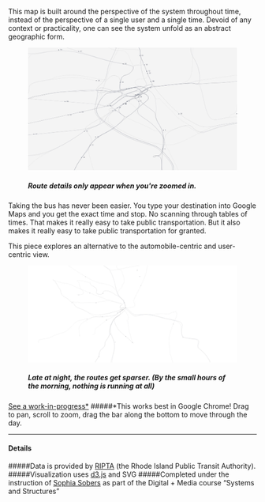 This map is built around the perspective of the system throughout time, instead of the perspective of a single user and a single time. Devoid of any context or practicality, one can see the system unfold as an abstract geographic form.

<figure>
	<img data-lightbox="" src="/posts/ripta/zoomed.jpg" />
	<h5>Route details only appear when you're zoomed in.</h5>
</figure>

Taking the bus has never been easier. You type your destination into Google Maps and you get the exact time and stop. No scanning through tables of times. That makes it really easy to take public transportation. But it also makes it really easy to take public transportation for granted.

This piece explores an alternative to the automobile-centric and user-centric view.

<figure>
	<img data-lightbox="" src="/posts/ripta/map.jpg" />
	<h5>Late at night, the routes get sparser. (By the small hours of the morning, nothing is running at all)</h5>
</figure>


<a href="/ripta-viewer/">See a work-in-progress\*</a>
#####\*This works best in Google Chrome! Drag to pan, scroll to zoom, drag the bar along the bottom to move through the day.</h5>

-----

#### Details

#####Data is provided by [RIPTA](//ripta.com/) (the Rhode Island Public Transit Authority).
#####Visualization uses [d3.js](//d3js.org) and SVG
#####Completed under the instruction of [Sophia Sobers](http://sophiasobers.net/) as part of the Digital + Media course “Systems and Structures”